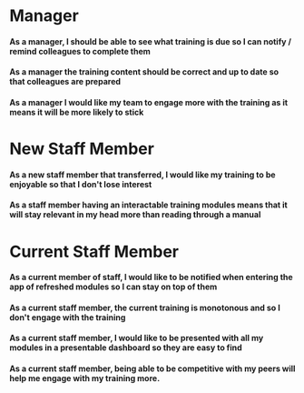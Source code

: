 
# Manager

#### As a manager, I should be able to see what training is due so I can notify / remind colleagues to complete them

#### As a manager the training content should be correct and up to date so that colleagues are prepared

#### As a manager I would like my team to engage more with the training as it means it will be more likely to stick

# New Staff Member

#### As a new staff member that transferred, I would like my training to be enjoyable so that I don't lose interest

#### As a staff member having an interactable training modules means that it will stay relevant in my head more than reading through a manual

# Current Staff Member

#### As a current member of staff, I would like to be notified when entering the app of refreshed modules so I can stay on top of them

#### As a current staff member, the current training is monotonous and so I don't engage with the training

#### As a current staff member, I would like to be presented with all my modules in a presentable dashboard so they are easy to find

#### As a current staff member, being able to be competitive with my peers will help me engage with my training more.